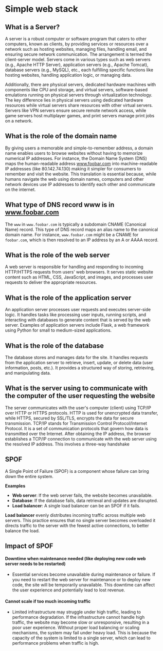 # Simple web stack

## What is a Server?
A server is a robust computer or software program that caters to other computers, known as clients, by providing services or resources over a network such as hosting websites, managing files, handling email, and ensuring secure network communication. The arrangement is termed the client-server model. Servers come in various types such as web servers (e.g., Apache HTTP Server), application servers (e.g., Apache Tomcat), database servers (e.g., MySQL), etc., each fulfilling specific functions like hosting websites, handling application logic, or managing data.

Additionally, there are physical servers, dedicated hardware machines with components like CPU and storage, and virtual servers, software-based emulations running on physical servers through virtualization technology. The key difference lies in physical servers using dedicated hardware resources while virtual servers share resources with other virtual servers. Servers like VPN servers ensure secure remote network access, while game servers host multiplayer games, and print servers manage print jobs on a network.

## What is the role of the domain name
By giving users a memorable and simple-to-remember address, a domain name enables users to browse websites without having to memorize numerical IP addresses. For instance, the Domain Name System (DNS) maps the human-readable address www.foobar.com  into machine-readable IP addresses (like 80.142.74.130) making it simpler for consumers to remember and visit the website. 
This translation is essential because, while humans navigate the web using domain names, computers and other network devices use IP addresses to identify each other and communicate on the internet.
## What type of DNS record www is in www.foobar.com
The `www` in `www.foobar.com` is typically a subdomain CNAME (Canonical Name) record. This type of DNS record maps an alias name to the canonical domain name. For instance, `www.foobar.com` might be a CNAME for `foobar.com`, which is then resolved to an IP address by an A or AAAA record.

## What is the role of the web server
A web server is responsible for handling and responding to incoming HTTP/HTTPS requests from users' web browsers.
It serves static website content such as HTML, CSS, JavaScript, and images, and processes user requests to deliver the appropriate resources.

## What is the role of the application server
An application server processes user requests and executes server-side logic. It handles tasks like processing user inputs, running scripts, and interacting with databases to generate content that is served by the web server.
Examples of application servers include Flask, a web framework using Python for small to medium-sized applications. 

## What is the role of the database
The database stores and manages data for the site. It handles requests from the application server to retrieve, insert, update, or delete data (user information, posts, etc.). It provides a structured way of storing, retrieving, and manipulating data.

## What is the server using to communicate with the computer of the user requesting the website
The server communicates with the user's computer (client) using TCP/IP over HTTP or HTTPS protocols. 
HTTP is used for unencrypted data transfer, while HTTPS, secured by SSL/TLS, encrypts the data for secure transmission.
TCP/IP stands for Transmission Control Protocol/Internet Protocol. It is a set of communication protocols that govern how data is transmitted over the Internet. After obtaining the IP address, the browser establishes a TCP/IP connection to communicate with the web server using the resolved IP address.
This involves a three-way handshake

## SPOF
A Single Point of Failure (SPOF) is a component whose failure can bring down the entire system.

**Examples**
- **Web server**: If the web server fails, the website becomes unavailable.
- **Database**: If the database fails, data retrieval and updates are disrupted.
- **Load balancer**: A single load balancer can be an SPOF if it fails. 

**Load balancer** evenly distributes incoming traffic across multiple web servers. This practice ensures that no single server becomes overloaded it directs traffic to the server with the fewest active connections, to better balance the load.

## Impact of SPOF
#### Downtime when maintenance needed (like deploying new code web server needs to be restarted)
- Essential services become unavailable during maintenance or failure. If you need to restart the web server for maintenance or to deploy new code, the site will be temporarily unavailable.  This downtime can affect the user experience and potentially lead to lost revenue.

#### Cannot scale if too much incoming traffic
- Limited infrastructure may struggle under high traffic, leading to performance degradation. If the infrastructure cannot handle high traffic, the website may become slow or unresponsive, resulting in a poor user experience. Without proper load balancing or scaling mechanisms, the system may fail under heavy load. This is because the capacity of the system is limited to a single server, which can lead to performance problems when traffic is high.
